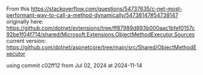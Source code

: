 From this https://stackoverflow.com/questions/54737635/c-net-most-performant-way-to-call-a-method-dynamically/54738147#54738147  
originally here: https://github.com/dotnet/extensions/tree/ff87989d893b000aac1bfef0157c92be1f04f714/shared/Microsoft.Extensions.ObjectMethodExecutor.Sources  
current version: https://github.com/dotnet/aspnetcore/tree/main/src/Shared/ObjectMethodExecutor

using commit c02ff12 from Jul 02, 2024 at 2024-11-14

